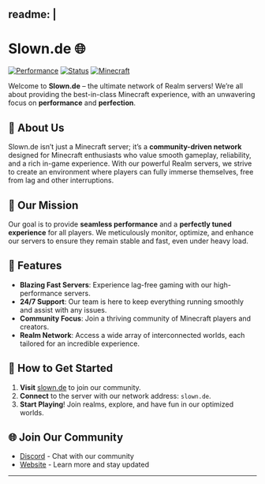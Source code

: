 readme: |
  ---
  
  # Slown.de 🌐
  [![Performance](https://img.shields.io/badge/Performance-Optimized-brightgreen.svg)](https://slown.de)
  [![Status](https://img.shields.io/badge/Status-Online-blue.svg)](https://slown.de)
  [![Minecraft](https://img.shields.io/badge/Minecraft-Support-ff69b4.svg)](https://slown.de)
  
  Welcome to **Slown.de** – the ultimate network of Realm servers! We’re all about providing the best-in-class Minecraft experience, with an unwavering focus on **performance** and **perfection**.
  
  ## 🌌 About Us
  Slown.de isn’t just a Minecraft server; it’s a **community-driven network** designed for Minecraft enthusiasts who value smooth gameplay, reliability, and a rich in-game experience. With our powerful Realm servers, we strive to create an environment where players can fully immerse themselves, free from lag and other interruptions.
  
  ## 🎯 Our Mission
  Our goal is to provide **seamless performance** and a **perfectly tuned experience** for all players. We meticulously monitor, optimize, and enhance our servers to ensure they remain stable and fast, even under heavy load.
  
  ## 🚀 Features
  - **Blazing Fast Servers**: Experience lag-free gaming with our high-performance servers.
  - **24/7 Support**: Our team is here to keep everything running smoothly and assist with any issues.
  - **Community Focus**: Join a thriving community of Minecraft players and creators.
  - **Realm Network**: Access a wide array of interconnected worlds, each tailored for an incredible experience.
  
  ## 🔧 How to Get Started
  1. **Visit** [slown.de](https://slown.de) to join our community.
  2. **Connect** to the server with our network address: `slown.de`.
  3. **Start Playing**! Join realms, explore, and have fun in our optimized worlds.
  
  ## 🌐 Join Our Community
  - [Discord](https://dsc.gg/slownde) - Chat with our community
  - [Website](https://slown.de) - Learn more and stay updated
  
  ---
